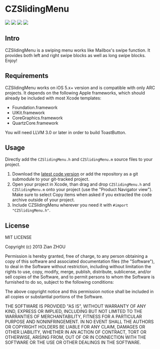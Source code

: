 CZSlidingMenu
=============
[![](https://dl.dropbox.com/s/a9nsuiy78vha59k/iOS%20Simulator%20Screen%20shot%202013-05-20%2011.21.15%20PM.png)](https://dl.dropbox.com/s/a9nsuiy78vha59k/iOS%20Simulator%20Screen%20shot%202013-05-20%2011.21.15%20PM.png)
[![](https://dl.dropboxusercontent.com/s/6dl5txtm6dby87j/iOS%20Simulator%20Screen%20shot%202013-05-20%2011.21.17%20PM.png)](https://dl.dropboxusercontent.com/s/6dl5txtm6dby87j/iOS%20Simulator%20Screen%20shot%202013-05-20%2011.21.17%20PM.png)
[![](https://dl.dropbox.com/s/ni8wql6x76ky5be/iOS%20Simulator%20Screen%20shot%202013-05-20%2011.21.18%20PM.png)](https://dl.dropbox.com/s/ni8wql6x76ky5be/iOS%20Simulator%20Screen%20shot%202013-05-20%2011.21.18%20PM.png)
[![](https://dl.dropbox.com/s/kn77gzbi2460yas/iOS%20Simulator%20Screen%20shot%202013-05-20%2011.21.20%20PM.png)](https://dl.dropbox.com/s/kn77gzbi2460yas/iOS%20Simulator%20Screen%20shot%202013-05-20%2011.21.20%20PM.png)

## Intro

CZSlidingMenu is a swiping menu works like Mailbox's swipe function. It provides both left and right swipe blocks as well as long swipe blocks.
Enjoy!

## Requirements

CZSlidingMenu works on iOS 5.x+ version and is compatible with only ARC projects. It depends on the following Apple frameworks, which should already be included with most Xcode templates:

* Foundation.framework
* UIKit.framework
* CoreGraphics.framework
* QuartzCore.framework

You will need LLVM 3.0 or later in order to build ToastButton. 

## Usage

Directly add the `CZSlidingMenu.h` and `CZSlidingMenu.m` source files to your project.

1. Download the [latest code version](https://github.com/carlWattpad/CZSlidingMenu/archive/master.zip) or add the repository as a git submodule to your git-tracked project. 
2. Open your project in Xcode, than drag and drop `CZSlidingMenu.h` and `CZSlidingMenu.m` onto your project (use the "Product Navigator view"). Make sure to select Copy items when asked if you extracted the code archive outside of your project. 
3. Include CZSlidingMenu wherever you need it with `#import "CZSlidingMenu.h"`.

## License

 MIT LICENSE

 Copyright (c) 2013 Zian ZHOU

 Permission is hereby granted, free of charge, to any person obtaining a copy of this software and associated documentation files (the "Software"), to deal in the Software without restriction, including without limitation the rights to use, copy, modify, merge, publish, distribute, sublicense, and/or sell copies of the Software, and to permit persons to whom the Software is furnished to do so, subject to the following conditions:

 The above copyright notice and this permission notice shall be included in all copies or substantial portions of the Software.

 THE SOFTWARE IS PROVIDED "AS IS", WITHOUT WARRANTY OF ANY KIND, EXPRESS OR IMPLIED, INCLUDING BUT NOT LIMITED TO THE WARRANTIES OF MERCHANTABILITY, FITNESS FOR A PARTICULAR PURPOSE AND NONINFRINGEMENT. IN NO EVENT SHALL THE AUTHORS OR COPYRIGHT HOLDERS BE LIABLE FOR ANY CLAIM, DAMAGES OR OTHER LIABILITY, WHETHER IN AN ACTION OF CONTRACT, TORT OR OTHERWISE, ARISING FROM, OUT OF OR IN CONNECTION WITH THE SOFTWARE OR THE USE OR OTHER DEALINGS IN THE SOFTWARE.
